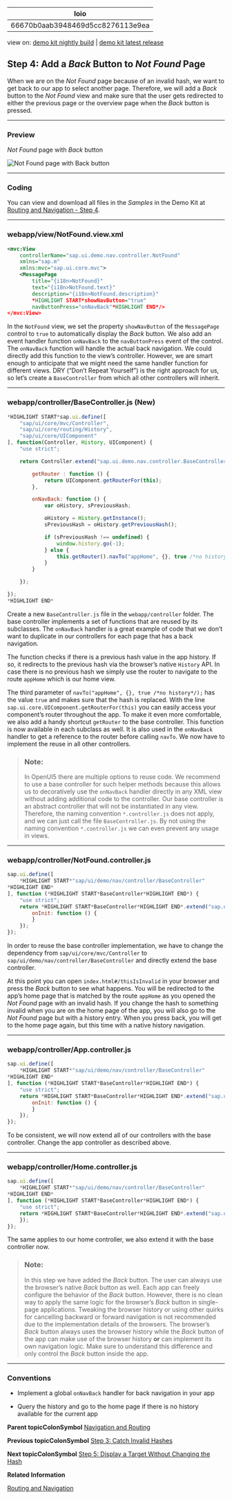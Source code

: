 <!-- loio66670b0aab3948469d5cc8276113e9ea -->

| loio |
| -----|
| 66670b0aab3948469d5cc8276113e9ea |

<div id="loio">

view on: [demo kit nightly build](https://openui5nightly.hana.ondemand.com/#/topic/66670b0aab3948469d5cc8276113e9ea) | [demo kit latest release](https://openui5.hana.ondemand.com/#/topic/66670b0aab3948469d5cc8276113e9ea)</div>

## Step 4: Add a *Back* Button to *Not Found* Page

When we are on the *Not Found* page because of an invalid hash, we want to get back to our app to select another page. Therefore, we will add a *Back* button to the *Not Found* view and make sure that the user gets redirected to either the previous page or the overview page when the *Back* button is pressed.

***

### Preview

   
  
<a name="loio66670b0aab3948469d5cc8276113e9ea__fig_r1j_pst_mr"/>*Not Found* page with *Back* button

 ![](loio1cbb1ebea9e242ffae22d7172b91e241_LowRes.png "Not Found page with Back
					button") 

***

### Coding

You can view and download all files in the *Samples* in the Demo Kit at [Routing and Navigation - Step 4](https://openui5.hana.ondemand.com/explored.html#/sample/sap.ui.core.tutorial.navigation.04/preview).

***

### webapp/view/NotFound.view.xml

``` xml
<mvc:View
	controllerName="sap.ui.demo.nav.controller.NotFound"
	xmlns="sap.m"
	xmlns:mvc="sap.ui.core.mvc">
	<MessagePage
		title="{i18n>NotFound}"
		text="{i18n>NotFound.text}"
		description="{i18n>NotFound.description}"
		*HIGHLIGHT START*showNavButton="true"
		navButtonPress="onNavBack"*HIGHLIGHT END*/>
</mvc:View>
```

In the `NotFound` view, we set the property `showNavButton` of the `MessagePage` control to `true` to automatically display the *Back* button. We also add an event handler function `onNavBack` to the `navButtonPress` event of the control. The `onNavBack` function will handle the actual back navigation. We could directly add this function to the view’s controller. However, we are smart enough to anticipate that we might need the same handler function for different views. DRY \(“Don’t Repeat Yourself”\) is the right approach for us, so let’s create a `BaseController` from which all other controllers will inherit.

***

### webapp/controller/BaseController.js \(New\)

``` js
*HIGHLIGHT START*sap.ui.define([
	"sap/ui/core/mvc/Controller",
	"sap/ui/core/routing/History",
	"sap/ui/core/UIComponent"
], function(Controller, History, UIComponent) {
	"use strict";

	return Controller.extend("sap.ui.demo.nav.controller.BaseController", {

		getRouter : function () {
			return UIComponent.getRouterFor(this);
		},

		onNavBack: function () {
			var oHistory, sPreviousHash;

			oHistory = History.getInstance();
			sPreviousHash = oHistory.getPreviousHash();

			if (sPreviousHash !== undefined) {
				window.history.go(-1);
			} else {
				this.getRouter().navTo("appHome", {}, true /*no history*/);
			}
		}

	});

});
*HIGHLIGHT END*
```

Create a new `BaseController.js` file in the `webapp/controller` folder. The base controller implements a set of functions that are reused by its subclasses. The `onNavBack` handler is a great example of code that we don’t want to duplicate in our controllers for each page that has a back navigation.

The function checks if there is a previous hash value in the app history. If so, it redirects to the previous hash via the browser’s native `History` API. In case there is no previous hash we simply use the router to navigate to the route `appHome` which is our home view.

The third parameter of `navTo("appHome", {}, true /*no history*/);` has the value `true` and makes sure that the hash is replaced. With the line `sap.ui.core.UIComponent.getRouterFor(this)` you can easily access your component’s router throughout the app. To make it even more comfortable, we also add a handy shortcut `getRouter` to the base controller. This function is now available in each subclass as well. It is also used in the `onNavBack` handler to get a reference to the router before calling `navTo`. We now have to implement the reuse in all other controllers.

> ### Note:  
> In OpenUI5 there are multiple options to reuse code. We recommend to use a base controller for such helper methods because this allows us to decoratively use the `onNavBack` handler directly in any XML view without adding additional code to the controller. Our base controller is an abstract controller that will not be instantiated in any view. Therefore, the naming convention `*.controller.js` does not apply, and we can just call the file `BaseController.js`. By not using the naming convention `*.controller.js` we can even prevent any usage in views.

***

### webapp/controller/NotFound.controller.js

``` js
sap.ui.define([
	*HIGHLIGHT START*"sap/ui/demo/nav/controller/BaseController"
*HIGHLIGHT END*
], function (*HIGHLIGHT START*BaseController*HIGHLIGHT END*) {
	"use strict";
	return *HIGHLIGHT START*BaseController*HIGHLIGHT END*.extend("sap.ui.demo.nav.controller.NotFound", {
		onInit: function () {
		}
	});
});
```

In order to reuse the base controller implementation, we have to change the dependency from `sap/ui/core/mvc/Controller` to `sap/ui/demo/nav/controller/BaseController` and directly extend the base controller.

At this point you can open `index.html#/thisIsInvalid` in your browser and press the *Back* button to see what happens. You will be redirected to the app’s home page that is matched by the route `appHome` as you opened the *Not Found* page with an invalid hash. If you change the hash to something invalid when you are on the home page of the app, you will also go to the *Not Found* page but with a history entry. When you press back, you will get to the home page again, but this time with a native history navigation.

***

### webapp/controller/App.controller.js

``` js
sap.ui.define([
	*HIGHLIGHT START*"sap/ui/demo/nav/controller/BaseController"
*HIGHLIGHT END*
], function (*HIGHLIGHT START*BaseController*HIGHLIGHT END*) {
	"use strict";
	return *HIGHLIGHT START*BaseController*HIGHLIGHT END*.extend("sap.ui.demo.nav.controller.App", {
		onInit: function () {
		}
	});
});
```

To be consistent, we will now extend all of our controllers with the base controller. Change the app controller as described above.

***

### webapp/controller/Home.controller.js

``` js
sap.ui.define([
	*HIGHLIGHT START*"sap/ui/demo/nav/controller/BaseController"
*HIGHLIGHT END*
], function (*HIGHLIGHT START*BaseController*HIGHLIGHT END*) {
	"use strict";
	return *HIGHLIGHT START*BaseController*HIGHLIGHT END*.extend("sap.ui.demo.nav.controller.Home", {
	});
});
```

The same applies to our home controller, we also extend it with the base controller now.

> ### Note:  
> In this step we have added the *Back* button. The user can always use the browser’s native *Back* button as well. Each app can freely configure the behavior of the *Back* button. However, there is no clean way to apply the same logic for the browser’s *Back* button in single-page applications. Tweaking the browser history or using other quirks for cancelling backward or forward navigation is not recommended due to the implementation details of the browsers. The browser’s *Back* button always uses the browser history while the *Back* button of the app can make use of the browser history **or** can implement its own navigation logic. Make sure to understand this difference and only control the *Back* button inside the app.

***

### Conventions

-   Implement a global `onNavBack` handler for back navigation in your app

-   Query the history and go to the home page if there is no history available for the current app


**Parent topicColonSymbol** [Navigation and Routing](Navigation_and_Routing_1b6dcd3.md "OpenUI5 comes with a powerful routing API that helps you control the state of your application efficiently. This tutorial will illustrate all major features and APIs related to navigation and routing in OpenUI5 apps by creating a simple and easy to understand mobile app. It represents a set of best practices for applying the navigation and routing features of OpenUI5 to your applications.")

**Previous topicColonSymbol** [Step 3: Catch Invalid Hashes](Step_3_Catch_Invalid_Hashes_e047e05.md "Sometimes it is important to display an indication that the requested resource was not found. To give you an example: If a user tries to access an invalid pattern which does not match any of the configured routes, the user is notified that something went wrong. You might also know this as a “404” or Not Found Page from traditional web pages. In this step, we will implement a feature that detects invalid hashes and visualizes this in a nice way.")

**Next topicColonSymbol** [Step 5: Display a Target Without Changing the Hash](Step_5_Display_a_Target_Without_Changing_the_Hash_d9efab3.md "In this step, you will learn more about targets and how to display a target from the routing configuration manually.")

**Related Information**  


[Routing and Navigation](Routing_and_Navigation_3d18f20.md "OpenUI5 offers hash-based navigation, which allows you to build single-page apps where the navigation is done by changing the hash. In this way the browser does not have to reload the page; instead there is a callback to which the app and especially the affected view can react. A hash string is parsed and matched against patterns which will then inform the handlers.")

